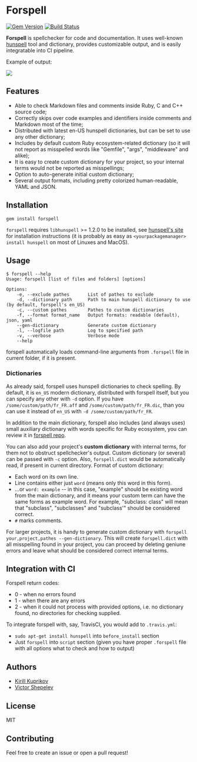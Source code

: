 # Forspell

[![Gem Version](https://badge.fury.io/rb/forspell.svg)](http://badge.fury.io/rb/forspell)
[![Build Status](https://travis-ci.org/kkuprikov/forspell.svg?branch=master)](https://travis-ci.org/kkuprikov/forspell)

**Forspell** is spellchecker for code and documentation. It uses well-known [hunspell](https://en.wikipedia.org/wiki/Hunspell) tool and dictionary, provides customizable output, and is easily integratable into CI pipeline.

Example of output:

![](https://user-images.githubusercontent.com/713419/55152630-d775a600-5161-11e9-9c56-d9fb45d8a3a4.png)

## Features

* Able to check Markdown files and comments inside Ruby, C and C++ source code;
* Correctly skips over code examples and identifiers inside comments and Markdown most of the time;
* Distributed with latest en-US hunspell dictionaries, but can be set to use any other dictionary;
* Includes by default custom Ruby ecosystem-related dictionary (so it will not report as misspelled words like "Gemfile", "args", "middleware" and alike);
* It is easy to create custom dictionary for your project, so your internal terms would not be reported as misspellings;
* Option to auto-generate initial custom dictionary;
* Several output formats, including pretty colorized human-readable, YAML and JSON.

## Installation

```
gem install forspell
```

`forspell` requires `libhunspell` >= 1.2.0 to be installed, see [hunspell's site](https://github.com/hunspell/hunspell) for installation instructions (it is probably as easy as `<yourpackagemanager> install hunspell` on most of Linuxes and MacOS).

## Usage

```
$ forspell --help
Usage: forspell [list of files and folders] [options]

Options:
    -e, --exclude pathes       List of pathes to exclude
    -d, --dictionary path      Path to main hunspell dictionary to use (by default, forspell's en_US)
    -c, --custom pathes        Pathes to custom dictionaries
    -f, --format format_name   Output formats: readable (default), json, yaml
    --gen-dictionary           Generate custom dictionary
    -l, --logfile path         Log to specified path
    -v, --verbose              Verbose mode
    --help
```

forspell automatically loads command-line arguments from `.forspell` file in current folder, if it is present.

### Dictionaries

As already said, forspell uses hunspell dictionaries to check spelling. By default, it is `en_US` modern dictionary, distributed with forspell itself, but you can specify any other with `-d` option. If you have `/some/custom/path/fr_FR.aff` and `/some/custom/path/fr_FR.dic`, than you can use it instead of `en_US` with `-d /some/custom/path/fr_FR`.

In addition to the main dictionary, forspell also includes (and always uses) small auxiliary dictionary with words specific for Ruby ecosystem, you can review it in [forspell repo](https://github.com/kkuprikov/forspell/blob/master/lib/forspell/ruby.dict).

You can also add your project's **custom dictionary** with internal terms, for them not to obstruct spellchecker's output. Custom dictionary (or several) can be passed with `-c` option. Also, `forspell.dict` would be automatically read, if present in current directory. Format of custom dictionary:

* Each word on its own line.
* Line contains either just `word` (means only this word in this form).
* ...or `word: example` -- in this case, "example" should be existing word from the main dictionary, and it means your custom term can have the same forms as example word. For example, "subclass: class" will mean that "subclass", "subclasses" and "subclass'" should be considered correct.
* `#` marks comments.

For larger projects, it is handy to generate custom dictionary with `forspell your,project,pathes --gen-dictionary`. This will create `forspell.dict` with all misspelling found in your project, you can proceed by deleting geniune errors and leave what should be considered correct internal terms.

## Integration with CI

Forspell return codes:

* 0 - when no errors found
* 1 - when there are any errors
* 2 - when it could not process with provided options, i.e. no dictionary found, no directories for checking supplied.

To integrate forspell with, say, TravisCI, you would add to `.travis.yml`:

* `sudo apt-get install hunspell` into `before_install` section
* Just `forspell` into `script` section (given you have proper `.forspell` file with all options what to check and how to output)

## Authors

* [Kirill Kuprikov](https://github.com/kkuprikov)
* [Victor Shepelev](https://github.com/zverok)

## License

MIT

## Contributing

Feel free to create an issue or open a pull request!